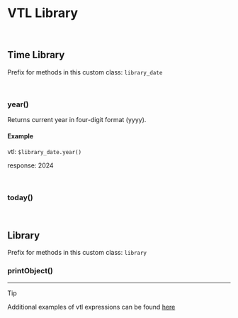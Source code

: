 # VTL Library
&nbsp;


## Time Library

Prefix for methods in this custom class: `library_date`

&nbsp;

### year()
Returns current year in four-digit format (yyyy).

#### Example
vtl: `$library_date.year()`

response: 2024

&nbsp;

### today()


&nbsp;
&nbsp;

## Library

Prefix for methods in this custom class: `library`

### printObject()



-----
> [!TIP]
> Additional examples of vtl expressions can be found [here](vtl_examples.md) 
